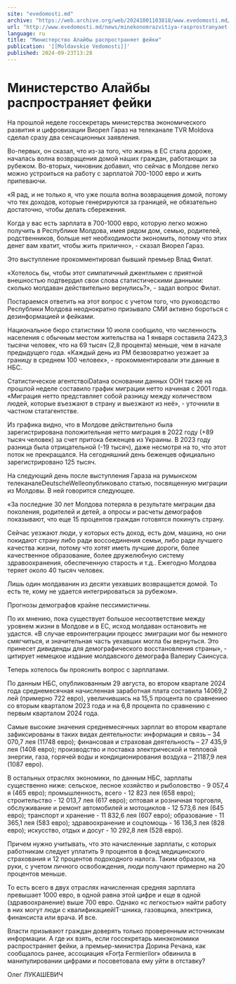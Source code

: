 ```yaml
---
site: "evedomosti.md"
archive: "https://web.archive.org/web/20241001103818/www.evedomosti.md/news/minekonomrazvitiya-rasprostranyaet-fejki"
url: "http://www.evedomosti.md/news/minekonomrazvitiya-rasprostranyaet-fejki"
language: ru
title: "Министерство Алайбы распространяет фейки"
publication: '[[Moldavskie Vedomosti]]'
published: 2024-09-23T13:28
---
```


# Министерство Алайбы распространяет фейки

На прошлой неделе госсекретарь министерства экономического развития и цифровизации Виорел Гараз на телеканале TVR Moldova сделал сразу два сенсационных заявления.

Во-первых, он сказал, что из-за того, что жизнь в ЕС стала дороже, началась волна возвращения домой наших граждан, работающих за рубежом. Во-вторых, чиновник добавил, что сейчас в Молдове легко можно устроиться на работу с зарплатой 700-1000 евро и жить припеваючи.

«Я рад, и не только я, что уже пошла волна возвращения домой, потому что тех доходов, которые генерируются за границей, не обязательно достаточно, чтобы делать сбережения.

Когда у вас есть зарплата в 700-1000 евро, которую легко можно получить в Республике Молдова, имея рядом дом, семью, родителей, родственников, больше нет необходимости экономить, потому что этих денег вам хватит, чтобы жить прилично», - сказал Виорел Гараз.

Это выступление прокомментировал бывший премьер Влад Филат.

«Хотелось бы, чтобы этот симпатичный джентльмен с приятной внешностью подтвердил свои слова статистическими данными: сколько молдаван действительно вернулись?», - задал вопрос Филат.

Постараемся ответить на этот вопрос с учетом того, что руководство Республики Молдова неоднократно призывало СМИ активно бороться с дезинформацией и фейками.

Национальное бюро статистики 10 июля сообщило, что численность населения с обычным местом жительства на 1 января составила 2423,3 тысячи человек, что на 69 тысяч (2,8 процента) меньше, чем в начале предыдущего года. «Каждый день из РМ безвозвратно уезжает за границу в среднем 100 человек», - прокомментировали эти данные в НБС.

Статистическое агентствоiDataна основании данных ООН также на прошлой неделе составило график миграции нетто начиная с 2001 года. «Миграция нетто представляет собой разницу между количеством людей, которые въезжают в страну и выезжают из неё», - уточнили в частном статагентстве.

Из графика видно, что в Молдове действительно была зарегистрирована положительная нетто миграция в 2022 году (+89 тысяч человек) за счет притока беженцев из Украины. В 2023 году разница была отрицательной (-19 тысяч), даже несмотря на то, что этот поток не прекращался. На сегодняшний день беженцев официально зарегистрировано 125 тысяч.

На следующий день после выступления Гараза на румынском телеканалеDeutscheWelleопубликовало статью, посвященную миграции из Молдовы. В ней говорится следующее.

«За последние 30 лет Молдова потеряла в результате миграции два поколения, родителей и детей, а опросы и расчеты демографов показывают, что еще 15 процентов граждан готовятся покинуть страну.

Сейчас уезжают люди, у которых есть доход, есть дом, машина, но они покидают страну либо ради воссоединения семьи, либо ради лучшего качества жизни, потому что хотят иметь лучшие дороги, более качественное образование, более дружелюбную систему здравоохранения, обеспеченную старость и т.д.. Ежегодно Молдова теряет около 40 тысяч человек.

Лишь один молдаванин из десяти уехавших возвращается домой. То есть те, кому не удается интегрироваться за рубежом».

Прогнозы демографов крайне пессимистичны.

По их мнению, пока существует большое несоответствие между уровнем жизни в Молдове и в ЕС, исход молдаван остановить не удастся. «В случае евроинтеграции процесс эмиграции мог бы немного смягчиться, и значительная часть уехавших могла бы вернуться. Это принесет дивиденды для демографического восстановления страны», - цитирует немецкое издание молдавского демографа Валериу Саинсуса.

Теперь хотелось бы прояснить вопрос с зарплатами.

По данным НБС, опубликованным 29 августа, во втором квартале 2024 года среднемесячная начисленная заработная плата составила 14069,2 лей (примерно 722 евро), увеличившись на 15,5 процента по сравнению со вторым кварталом 2023 года и на 6,8 процента по сравнению с первым кварталом 2024 года.

Самые высокие значения среднемесячных зарплат во втором квартале зафиксированы в таких видах деятельности: информация и связь – 34 070,7 лея (11748 евро); финансовая и страховая деятельность – 27 435,9 лея (1408 евро); производство и поставка электрической и тепловой энергии, газа, горячей воды и кондиционирования воздуха – 21187,9 лея (1087 евро).

В остальных отраслях экономики, по данным НБС, зарплаты существенно ниже: сельское, лесное хозяйство и рыболовство - 9 057,4 я (465 евро); промышленность, всего - 12 823 лея (658 евро); строительство - 12 013,7 лея (617 евро); оптовая и розничная торговля, обслуживание и ремонт автомобилей и мотоциклов - 12 573,6 лея (645 евро); транспорт и хранение - 11 832,6 лея (607 евро); образование - 11 365,1 лея (583 евро); здравоохранение и соцпомощь - 16 136,3 лея (828 евро); искусство, отдых и досуг - 10 292,8 лея (528 евро).

Причем нужно учитывать, что это начисленные зарплаты, с которых работникам следует уплатить 9 процентов в фонд медицинского страхования и 12 процентов подоходного налога. Таким образом, на руки, с учетом личного освобождения, люди получают примерно на 20 процентов меньше.

То есть всего в двух отраслях начисленная средняя зарплата превышает 1000 евро, в одной равна этой цифре и еще в одной (здравоохранение) выше 700 евро. Однако «с легкостью» найти работу в них могут люди с квалификациейIT-шника, газовщика, электрика, финансиста или врача. И все.

Власти призывают граждан доверять только проверенным источникам информации. А где их взять, если госсекретарь минэкономики распространяет фейки, а премьер-министра Дорина Речана, как сообщалось ранее, ассоциация «Forța Fermierilor» обвинила в манипулировании цифрами и посоветовала ему уйти в отставку?

Олег ЛУКАШЕВИЧ